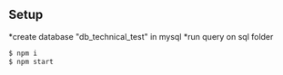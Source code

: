 ## Setup

*create database "db_technical_test" in mysql
*run query on sql folder
```bash
$ npm i
$ npm start
```
